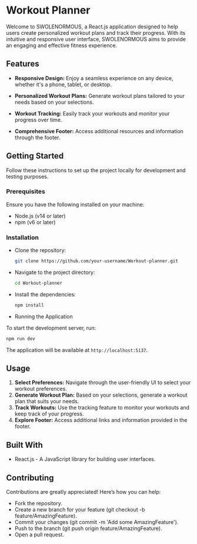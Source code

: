 # Workout Planner

Welcome to SWOLENORMOUS, a React.js application designed to help users create personalized workout plans and track their progress. With its intuitive and responsive user interface, SWOLENORMOUS aims to provide an engaging and effective fitness experience.

## Features

- **Responsive Design:** Enjoy a seamless experience on any device, whether it's a phone, tablet, or desktop.

- **Personalized Workout Plans:** Generate workout plans tailored to your needs based on your selections.

- **Workout Tracking:** Easily track your workouts and monitor your progress over time.

- **Comprehensive Footer:** Access additional resources and information through the footer.

## Getting Started

Follow these instructions to set up the project locally for development and testing purposes.

### Prerequisites

Ensure you have the following installed on your machine:

- Node.js (v14 or later)
- npm (v6 or later)
### Installation

- Clone the repository:
   ```sh
   git clone https://github.com/your-username/Workout-planner.git
   ```

- Navigate to the project directory:
   ```sh
   cd Workout-planner
   ```

- Install the dependencies:
   ```sh
   npm install
   ```

- Running the Application

To start the development server, run:
   ```sh
   npm run dev
   ```

The application will be available at `http://localhost:5137`.

## Usage

1. **Select Preferences:** Navigate through the user-friendly UI to select your workout preferences.
2. **Generate Workout Plan:** Based on your selections, generate a workout plan that suits your needs.
3. **Track Workouts:** Use the tracking feature to monitor your workouts and keep track of your progress.
4. **Explore Footer:** Access additional links and information provided in the footer.

## Built With

- React.js - A JavaScript library for building user interfaces.

## Contributing

Contributions are greatly appreciated! Here’s how you can help:

- Fork the repository.
- Create a new branch for your feature (git checkout -b feature/AmazingFeature).
- Commit your changes (git commit -m 'Add some AmazingFeature').
- Push to the branch (git push origin feature/AmazingFeature).
- Open a pull request.
